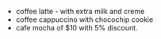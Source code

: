 - coffee latte - with extra milk and creme
- coffee cappuccino  with chocochip cookie 
- cafe mocha of $10 with 5% discount.
